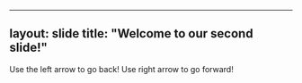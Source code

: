 
---
layout: slide
title: "Welcome to our second slide!"
---

Use the left arrow to go back! Use right arrow to go forward!
